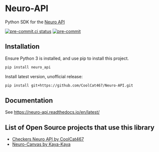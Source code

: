 # Neuro-API
Python SDK for the [Neuro API](https://github.com/VedalAI/neuro-game-sdk)

<!-- BADGIE TIME -->

[![pre-commit.ci status](https://results.pre-commit.ci/badge/github/CoolCat467/Neuro-API/main.svg)](https://results.pre-commit.ci/latest/github/CoolCat467/Neuro-API/main)
[![pre-commit](https://img.shields.io/badge/pre--commit-enabled-brightgreen?logo=pre-commit)](https://github.com/pre-commit/pre-commit)

<!-- END BADGIE TIME -->

## Installation
Ensure Python 3 is installed, and use pip to install this project.

```bash
pip install neuro_api
```

Install latest version, unofficial release:
```bash
pip install git+https://github.com/CoolCat467/Neuro-API.git
```

## Documentation
See https://neuro-api.readthedocs.io/en/latest/

## List of Open Source projects that use this library
- [Checkers Neuro API by CoolCat467](https://github.com/CoolCat467/Checkers-Neuro-Client)
- [Neuro-Canvas by Kaya-Kaya](https://github.com/Kaya-Kaya/neuro-canvas)
